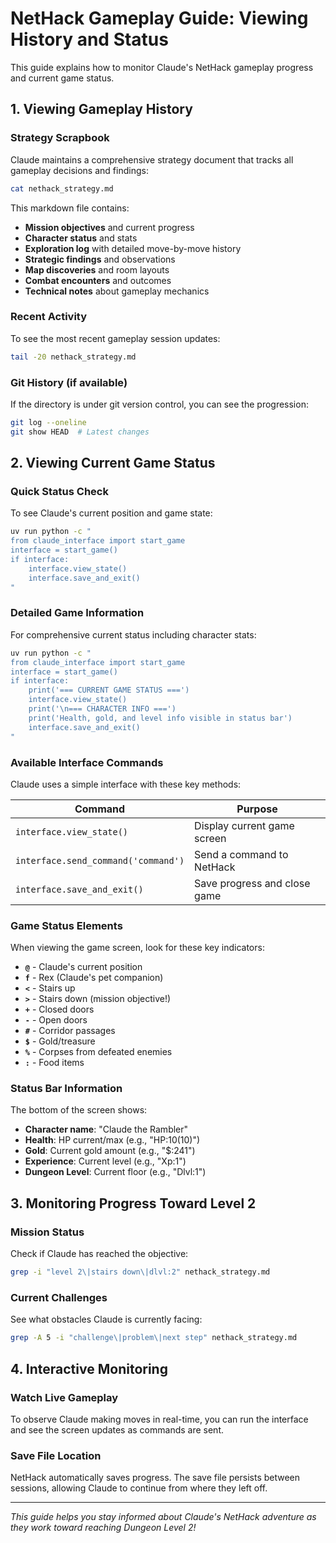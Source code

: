# NetHack Gameplay Guide: Viewing History and Status

This guide explains how to monitor Claude's NetHack gameplay progress and current game status.

## 1. Viewing Gameplay History

### Strategy Scrapbook
Claude maintains a comprehensive strategy document that tracks all gameplay decisions and findings:

```bash
cat nethack_strategy.md
```

This markdown file contains:
- **Mission objectives** and current progress
- **Character status** and stats
- **Exploration log** with detailed move-by-move history
- **Strategic findings** and observations
- **Map discoveries** and room layouts
- **Combat encounters** and outcomes
- **Technical notes** about gameplay mechanics

### Recent Activity
To see the most recent gameplay session updates:

```bash
tail -20 nethack_strategy.md
```

### Git History (if available)
If the directory is under git version control, you can see the progression:

```bash
git log --oneline
git show HEAD  # Latest changes
```

## 2. Viewing Current Game Status

### Quick Status Check
To see Claude's current position and game state:

```bash
uv run python -c "
from claude_interface import start_game
interface = start_game()
if interface:
    interface.view_state()
    interface.save_and_exit()
"
```

### Detailed Game Information
For comprehensive current status including character stats:

```bash
uv run python -c "
from claude_interface import start_game
interface = start_game()
if interface:
    print('=== CURRENT GAME STATUS ===')
    interface.view_state()
    print('\n=== CHARACTER INFO ===')
    print('Health, gold, and level info visible in status bar')
    interface.save_and_exit()
"
```

### Available Interface Commands
Claude uses a simple interface with these key methods:

| Command | Purpose |
|---------|---------|
| `interface.view_state()` | Display current game screen |
| `interface.send_command('command')` | Send a command to NetHack |
| `interface.save_and_exit()` | Save progress and close game |

### Game Status Elements

When viewing the game screen, look for these key indicators:

- **`@`** - Claude's current position
- **`f`** - Rex (Claude's pet companion)
- **`<`** - Stairs up
- **`>`** - Stairs down (mission objective!)
- **`+`** - Closed doors
- **`-`** - Open doors
- **`#`** - Corridor passages
- **`$`** - Gold/treasure
- **`%`** - Corpses from defeated enemies
- **`:`** - Food items

### Status Bar Information
The bottom of the screen shows:
- **Character name**: "Claude the Rambler"
- **Health**: HP current/max (e.g., "HP:10(10)")
- **Gold**: Current gold amount (e.g., "$:241")
- **Experience**: Current level (e.g., "Xp:1")
- **Dungeon Level**: Current floor (e.g., "Dlvl:1")

## 3. Monitoring Progress Toward Level 2

### Mission Status
Check if Claude has reached the objective:

```bash
grep -i "level 2\|stairs down\|dlvl:2" nethack_strategy.md
```

### Current Challenges
See what obstacles Claude is currently facing:

```bash
grep -A 5 -i "challenge\|problem\|next step" nethack_strategy.md
```

## 4. Interactive Monitoring

### Watch Live Gameplay
To observe Claude making moves in real-time, you can run the interface and see the screen updates as commands are sent.

### Save File Location
NetHack automatically saves progress. The save file persists between sessions, allowing Claude to continue from where they left off.

---

*This guide helps you stay informed about Claude's NetHack adventure as they work toward reaching Dungeon Level 2!*